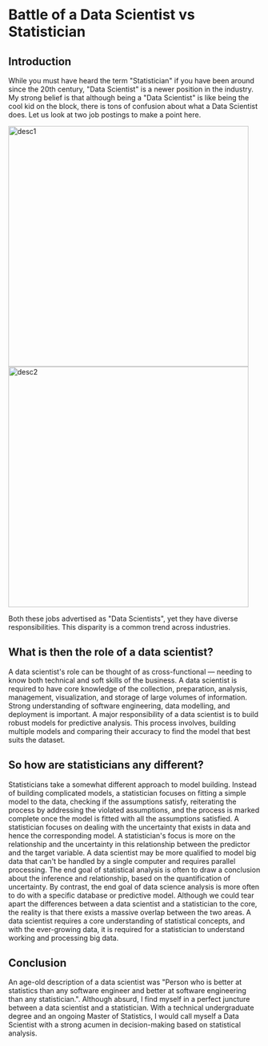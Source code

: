 # Battle of a Data Scientist vs Statistician 

## Introduction
While you must have heard the term "Statistician" if you have been around since the 20th century, "Data Scientist" is a newer position in the industry. My strong belief is that although being a "Data Scientist" is like being the cool kid on the block, there is tons of confusion about what a Data Scientist does. Let us look at two job postings to make a point here.

<img width="480" alt="desc1" src="https://user-images.githubusercontent.com/29751013/187332278-048a745c-1927-4274-8df8-10cf7d74187f.png">

<br>

<img width="480" alt="desc2" src="https://user-images.githubusercontent.com/29751013/187332292-363dd2e2-4b14-4259-b01d-d4356b637d04.png">

<br>

Both these jobs advertised as "Data Scientists", yet they have diverse responsibilities. This disparity is a common trend across industries. 

## What is then the role of a data scientist?
A data scientist's role can be thought of as cross-functional — needing to know both technical and soft skills of the business. A data scientist is required to have core knowledge of the collection, preparation, analysis, management, visualization, and storage of large volumes of information. Strong understanding of software engineering, data modelling, and deployment is important. A major responsibility of a data scientist is to build robust models for predictive analysis. This process involves, building multiple models and comparing their accuracy to find the model that best suits the dataset. 

## So how are statisticians any different?
Statisticians take a somewhat different approach to model building. Instead of building complicated models, a statistician focuses on fitting a simple model to the data, checking if the assumptions satisfy, reiterating the process by addressing the violated assumptions, and the process is marked complete once the model is fitted with all the assumptions satisfied. A statistician focuses on dealing with the uncertainty that exists in data and hence the corresponding model. A statistician's focus is more on the relationship and the uncertainty in this relationship between the predictor and the target variable. A data scientist may be more qualified to model big data that can't be handled by a single computer and requires parallel processing. The end goal of statistical analysis is often to draw a conclusion about the inference and relationship, based on the quantification of uncertainty. By contrast, the end goal of data science analysis is more often to do with a specific database or predictive model. Although we could tear apart the differences between a data scientist and a statistician to the core, the reality is that there exists a massive overlap between the two areas. A data scientist requires a core understanding of statistical concepts, and with the ever-growing data, it is required for a statistician to understand working and processing big data. 

## Conclusion
An age-old description of a data scientist was "Person who is better at statistics than any software engineer and better at software engineering than any statistician.". Although absurd, I find myself in a perfect juncture between a data scientist and a statistician. With a technical undergraduate degree and an ongoing Master of Statistics, I would call myself a Data Scientist with a strong acumen in decision-making based on statistical analysis. 
